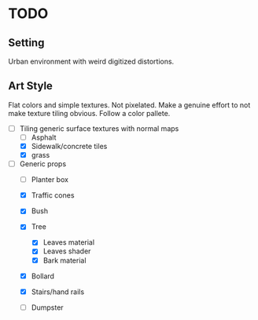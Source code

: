 TODO
========================

## Setting
Urban environment with weird digitized distortions.

## Art Style
Flat colors and simple textures. Not pixelated. Make a genuine effort to not make texture tiling obvious. Follow a color pallete.

- [ ] Tiling generic surface textures with normal maps
    - [ ] Asphalt
    - [x] Sidewalk/concrete tiles
    - [x] grass
- [ ] Generic props
    - [ ] Planter box
    - [x] Traffic cones
    - [x] Bush
    - [x] Tree
        - [x] Leaves  material
        - [x] Leaves shader
        - [x] Bark material
    - [x] Bollard
    - [x] Stairs/hand rails
    - [ ] Dumpster

